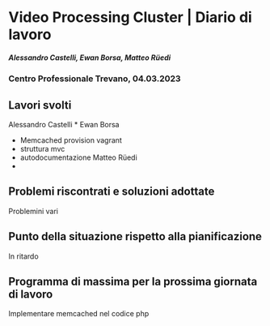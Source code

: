# Video Processing Cluster | Diario di lavoro
##### Alessandro Castelli, Ewan Borsa, Matteo Rüedi
### Centro Professionale Trevano, 04.03.2023

## Lavori svolti

Alessandro Castelli
* 
Ewan Borsa
* Memcached provision vagrant
* struttura mvc
* autodocumentazione
Matteo Rüedi
* 


##  Problemi riscontrati e soluzioni adottate
Problemini vari

##  Punto della situazione rispetto alla pianificazione
In ritardo

## Programma di massima per la prossima giornata di lavoro
Implementare memcached nel codice php
